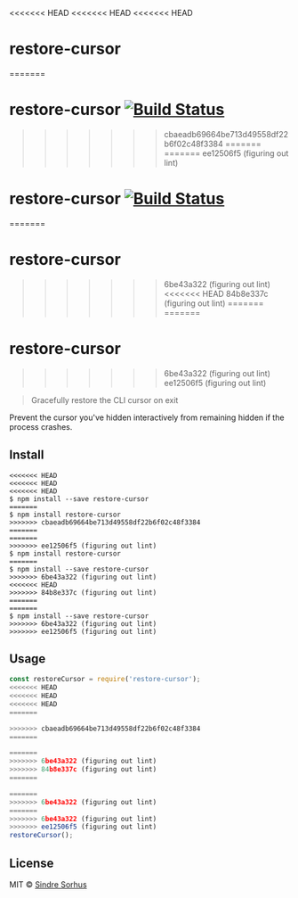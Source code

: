 <<<<<<< HEAD
<<<<<<< HEAD
<<<<<<< HEAD
# restore-cursor
=======
# restore-cursor [![Build Status](https://travis-ci.org/sindresorhus/restore-cursor.svg?branch=master)](https://travis-ci.org/sindresorhus/restore-cursor)
>>>>>>> cbaeadb69664be713d49558df22b6f02c48f3384
=======
=======
>>>>>>> ee12506f5 (figuring out lint)
# restore-cursor [![Build Status](https://travis-ci.org/sindresorhus/restore-cursor.svg?branch=master)](https://travis-ci.org/sindresorhus/restore-cursor)
=======
# restore-cursor
>>>>>>> 6be43a322 (figuring out lint)
<<<<<<< HEAD
>>>>>>> 84b8e337c (figuring out lint)
=======
=======
# restore-cursor
>>>>>>> 6be43a322 (figuring out lint)
>>>>>>> ee12506f5 (figuring out lint)

> Gracefully restore the CLI cursor on exit

Prevent the cursor you've hidden interactively from remaining hidden if the process crashes.


## Install

```
<<<<<<< HEAD
<<<<<<< HEAD
<<<<<<< HEAD
$ npm install --save restore-cursor
=======
$ npm install restore-cursor
>>>>>>> cbaeadb69664be713d49558df22b6f02c48f3384
=======
=======
>>>>>>> ee12506f5 (figuring out lint)
$ npm install restore-cursor
=======
$ npm install --save restore-cursor
>>>>>>> 6be43a322 (figuring out lint)
<<<<<<< HEAD
>>>>>>> 84b8e337c (figuring out lint)
=======
=======
$ npm install --save restore-cursor
>>>>>>> 6be43a322 (figuring out lint)
>>>>>>> ee12506f5 (figuring out lint)
```


## Usage

```js
const restoreCursor = require('restore-cursor');
<<<<<<< HEAD
<<<<<<< HEAD
<<<<<<< HEAD
=======

>>>>>>> cbaeadb69664be713d49558df22b6f02c48f3384
=======

=======
>>>>>>> 6be43a322 (figuring out lint)
>>>>>>> 84b8e337c (figuring out lint)
=======

=======
>>>>>>> 6be43a322 (figuring out lint)
=======
>>>>>>> 6be43a322 (figuring out lint)
>>>>>>> ee12506f5 (figuring out lint)
restoreCursor();
```


## License

MIT © [Sindre Sorhus](https://sindresorhus.com)
